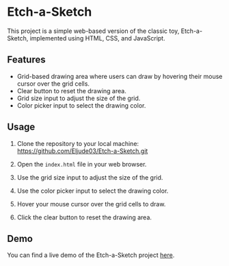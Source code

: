 # Etch-a-Sketch

This project is a simple web-based version of the classic toy, Etch-a-Sketch, implemented using HTML, CSS, and JavaScript.

## Features

- Grid-based drawing area where users can draw by hovering their mouse cursor over the grid cells.
- Clear button to reset the drawing area.
- Grid size input to adjust the size of the grid.
- Color picker input to select the drawing color.

## Usage

1. Clone the repository to your local machine: https://github.com/Eljude03/Etch-a-Sketch.git

2. Open the `index.html` file in your web browser.

3. Use the grid size input to adjust the size of the grid.

4. Use the color picker input to select the drawing color.

5. Hover your mouse cursor over the grid cells to draw.

6. Click the clear button to reset the drawing area.

## Demo

You can find a live demo of the Etch-a-Sketch project [here](https://eljude03.github.io/Etch-a-Sketch/). 






